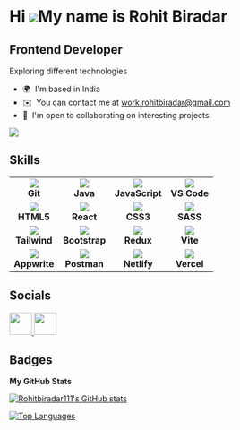 Hi ![](https://user-images.githubusercontent.com/18350557/176309783-0785949b-9127-417c-8b55-ab5a4333674e.gif)My name is Rohit Biradar
=====================================================================================================================================

Frontend Developer
---------------------------

Exploring different technologies

* 🌍  I'm based in India
* ✉️  You can contact me at [work.rohitbiradar@gmail.com](mailto:work.rohitbiradar@gmail.com)
* 🤝  I'm open to collaborating on interesting projects

<a href="https://www.github.com/Rohitbiradar111" target="_blank" rel="noreferrer"><img
src="https://img.shields.io/github/followers/Rohitbiradar111?logo=github&style=for-the-badge&color=0891b2&labelColor=1c1917" /></a>

## Skills
<p align="center">
  <table align="center">
    <tr>
      <td align="center"><a href="https://git-scm.com/" target="_blank"><img src="https://skillicons.dev/icons?i=git" /></a><br><b>Git</b></td>
      <td align="center"><a href="https://www.oracle.com/java/" target="_blank"><img src="https://skillicons.dev/icons?i=java" /></a><br><b>Java</b></td>
      <td align="center"><a href="https://developer.mozilla.org/en-US/docs/Web/JavaScript" target="_blank"><img src="https://skillicons.dev/icons?i=js" /></a><br><b>JavaScript</b></td>
      <td align="center"><a href="https://code.visualstudio.com/" target="_blank"><img src="https://skillicons.dev/icons?i=vscode" /></a><br><b>VS Code</b></td>
    </tr>
    <tr>
      <td align="center"><a href="https://developer.mozilla.org/en-US/docs/Glossary/HTML5" target="_blank"><img src="https://skillicons.dev/icons?i=html" /></a><br><b>HTML5</b></td>
      <td align="center"><a href="https://reactjs.org/" target="_blank"><img src="https://skillicons.dev/icons?i=react" /></a><br><b>React</b></td>
      <td align="center"><a href="https://www.w3.org/TR/CSS/#css" target="_blank"><img src="https://skillicons.dev/icons?i=css" /></a><br><b>CSS3</b></td>
      <td align="center"><a href="https://sass-lang.com/" target="_blank"><img src="https://skillicons.dev/icons?i=sass" /></a><br><b>SASS</b></td>
    </tr>
    <tr>
      <td align="center"><a href="https://tailwindcss.com/" target="_blank"><img src="https://skillicons.dev/icons?i=tailwind" /></a><br><b>Tailwind</b></td>
      <td align="center"><a href="https://getbootstrap.com/" target="_blank"><img src="https://skillicons.dev/icons?i=bootstrap" /></a><br><b>Bootstrap</b></td>
      <td align="center"><a href="https://redux.js.org/" target="_blank"><img src="https://skillicons.dev/icons?i=redux" /></a><br><b>Redux</b></td>
      <td align="center"><a href="https://vitejs.dev/" target="_blank"><img src="https://skillicons.dev/icons?i=vite" /></a><br><b>Vite</b></td>
    </tr>
    <tr>
      <td align="center"><a href="https://appwrite.io/" target="_blank"><img src="https://skillicons.dev/icons?i=appwrite" /></a><br><b>Appwrite</b></td>
      <td align="center"><a href="https://www.postman.com/" target="_blank"><img src="https://skillicons.dev/icons?i=postman" /></a><br><b>Postman</b></td>
      <td align="center"><a href="https://www.netlify.com/" target="_blank"><img src="https://skillicons.dev/icons?i=netlify" /></a><br><b>Netlify</b></td>
      <td align="center"><a href="https://vercel.com/" target="_blank"><img src="https://skillicons.dev/icons?i=vercel" /></a><br><b>Vercel</b></td>
    </tr>
  </table>
</p>


## Socials

<p align="left"> 
  <a href="https://www.github.com/Rohitbiradar111" target="_blank" rel="noreferrer"> <picture> <source media="(prefers-color-scheme: dark)" srcset="https://raw.githubusercontent.com/danielcranney/readme-generator/main/public/icons/socials/github-dark.svg" /> <source media="(prefers-color-scheme: light)" srcset="https://raw.githubusercontent.com/danielcranney/readme-generator/main/public/icons/socials/github.svg" /> <img src="https://raw.githubusercontent.com/danielcranney/readme-generator/main/public/icons/socials/github.svg" width="40" height="40" /> </picture> 
  </a> 
  <a href="https://www.linkedin.com/in/rohitbiradar1" target="_blank" rel="noreferrer"> <picture> <source media="(prefers-color-scheme: dark)" srcset="https://raw.githubusercontent.com/danielcranney/readme-generator/main/public/icons/socials/linkedin-dark.svg" /> <source media="(prefers-color-scheme: light)" srcset="https://raw.githubusercontent.com/danielcranney/readme-generator/main/public/icons/socials/linkedin.svg" /> <img src="https://raw.githubusercontent.com/danielcranney/readme-generator/main/public/icons/socials/linkedin.svg" width="40" height="40" /> </picture> 
  </a>
</p>

## Badges

<b>My GitHub Stats</b>

<a href="http://www.github.com/Rohitbiradar111"><img src="https://github-readme-stats.vercel.app/api?username=Rohitbiradar111&show_icons=true&hide=&count_private=true&title_color=0891b2&text_color=ffffff&icon_color=0891b2&bg_color=1c1917&hide_border=true&show_icons=true" alt="Rohitbiradar111's GitHub stats" /></a>

<a href="https://github.com/Rohitbiradar111" align="left"><img src="https://github-readme-stats.vercel.app/api/top-langs/?username=Rohitbiradar111&langs_count=10&title_color=0891b2&text_color=ffffff&icon_color=0891b2&bg_color=1c1917&hide_border=true&locale=en&custom_title=Top%20%Languages" alt="Top Languages" /></a>
